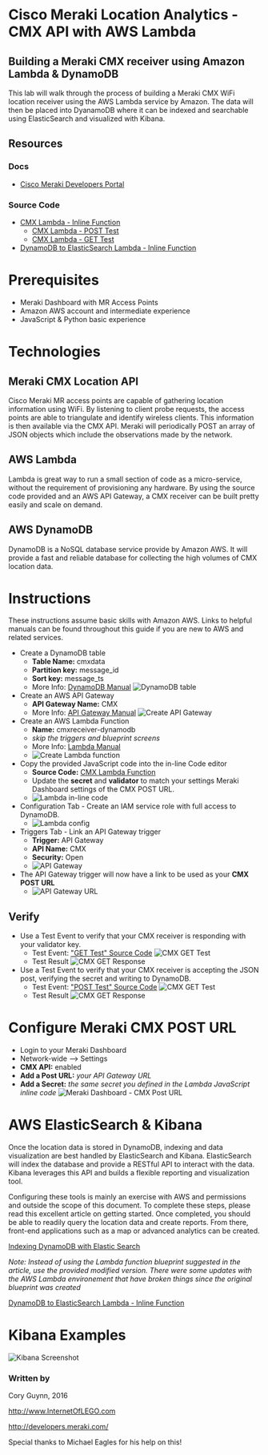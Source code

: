# Cisco Meraki Location Analytics - CMX API with AWS Lambda
## Building a Meraki CMX receiver using Amazon Lambda & DynamoDB

This lab will walk through the process of building a
Meraki CMX WiFi location receiver using the AWS Lambda service by Amazon. The data will then be placed into DyanamoDB where it can be indexed and searchable using ElasticSearch and visualized with Kibana.

## Resources
### Docs
* [Cisco Meraki Developers Portal](https://developers.meraki.com)

### Source Code
* [CMX Lambda - Inline Function](src/cmx-lambda-inline.js)
  * [CMX Lambda - POST Test](src/cmx-post-test.json)
  * [CMX Lambda - GET Test](src/cmx-get-test.json)
* [DynamoDB to ElasticSearch Lambda - Inline Function](src/cmxreceiver-stream-to-es.py)


# Prerequisites
* Meraki Dashboard with MR Access Points
* Amazon AWS account and intermediate experience
* JavaScript & Python basic experience


# Technologies
##  Meraki CMX Location API
Cisco Meraki MR access points are capable of gathering location information using WiFi. By listening to client probe requests, the access points are able to triangulate and identify wireless clients. This information is then available via the CMX API. Meraki will periodically POST an array of JSON objects which  include the observations made by the network.

## AWS Lambda
Lambda is great way to run a small section of code as a micro-service, without the requirement of provisioning any hardware. By using the source code provided and an AWS API Gateway, a CMX receiver can be built pretty easily and scale on demand.

## AWS DynamoDB
DynamoDB is a NoSQL database service provide by Amazon AWS. It will provide a fast and reliable database for collecting the high volumes of CMX location data.

# Instructions
These instructions assume basic skills with Amazon AWS. Links to helpful manuals can be found throughout this guide if you are new to AWS and related services.

* Create a DynamoDB table
  * **Table Name:** cmxdata
  * **Partition key:** message_id
  * **Sort key:** message_ts
  * More Info: [DynamoDB Manual](http://docs.aws.amazon.com/amazondynamodb/latest/gettingstartedguide/Welcome.html)
   ![DynamoDB table](images/dynamodb-table-screenshot.png)
* Create an AWS API Gateway
  * **API Gateway Name:** CMX
  * More Info: [API Gateway Manual](http://docs.aws.amazon.com/apigateway/latest/developerguide/create-api-resources-methods.html)
   ![Create API Gateway](images/cmx-api-gateway-create-screenshot.png)
* Create an AWS Lambda Function
  * **Name:** cmxreceiver-dynamodb
  * *skip the triggers and blueprint screens*
  * More Info: [Lambda Manual](http://docs.aws.amazon.com/lambda/latest/dg/welcome.html)
  * ![Create Lambda function](images/create-lambda-screenshot.png)
* Copy the provided JavaScript code into the in-line Code editor
  * **Source Code:** [CMX Lambda Function](src/cmx-lambda-inline.js)
  * Update the **secret** and **validator** to match your settings Meraki Dashboard settings of the CMX POST URL.
  * ![Lambda in-line code](images/cmx-lambda-inline-screenshot.png)
* Configuration Tab - Create an IAM service role  with full access to DynamoDB.
  * ![Lambda config](images/cmx-lambda-config-screenshot.png)
* Triggers Tab - Link an API Gateway trigger
  * **Trigger:** API Gateway
  * **API Name:** CMX
  * **Security:** Open
  * ![API Gateway](images/cmx-api-gateway-screenshot.png)
* The API Gateway trigger will now have a link to be used as your **CMX POST URL**
  * ![API Gateway URL](images/cmx-api-gateway-url-screenshot.png)

## Verify
* Use a Test Event to verify that your CMX receiver is responding with your validator key.
  * Test Event: ["GET Test" Source Code](src/cmx-get-test.json)
  ![CMX GET Test](images/cmx-lambda-get-test.png)
  * Test Result
  ![CMX GET Response](images/cmx-lambda-get-test-response.png)
* Use a Test Event to verify that your CMX receiver is accepting the JSON post, verifying the secret and writing to DynamoDB.
  * Test Event: ["POST Test" Source Code](src/cmx-post-test.json)
  ![CMX GET Test](images/cmx-lambda-post-test.png)
  * Test Result
  ![CMX GET Response](images/cmx-lambda-post-test-response.png)



# Configure Meraki CMX POST URL
* Login to your Meraki Dashboard
* Network-wide --> Settings
* **CMX API:** enabled
* **Add a Post URL:** *your API Gateway URL*
* **Add a Secret:** *the same secret you defined in the Lambda JavaScript inline code*
  ![Meraki Dashboard - CMX Post URL](images/merak-cmx-post-url-screenshot.png)



# AWS ElasticSearch & Kibana
Once the location data is stored in DynamoDB, indexing and data visualization are best handled by ElasticSearch and Kibana. ElasticSearch will index the database and provide a RESTful API to interact with the data. Kibana leverages this API and builds a flexible reporting and visualization tool.

Configuring these tools is mainly an exercise with AWS and permissions and outside the scope of this document. To complete these steps, please read this excellent article on getting started. Once completed, you should be able to readily query the location data and create reports. From there, front-end applications such as a map or advanced analytics can be created.

[Indexing DynamoDB with Elastic Search](https://aws.amazon.com/blogs/compute/indexing-amazon-dynamodb-content-with-amazon-elasticsearch-service-using-aws-lambda/)

*Note: Instead of using the Lambda function blueprint suggested in the article, use the provided modified version.  There were some updates with the AWS Lambda environement that have broken things since the original blueprint was created*

[DynamoDB to ElasticSearch Lambda - Inline Function](src/cmxreceiver-stream-to-es.py)




# Kibana Examples

![Kibana Screenshot](/images/CMX-kibana.png)

### Written by
Cory Guynn, 2016


http://www.InternetOfLEGO.com

http://developers.meraki.com/

Special thanks to Michael Eagles for his help on this!

